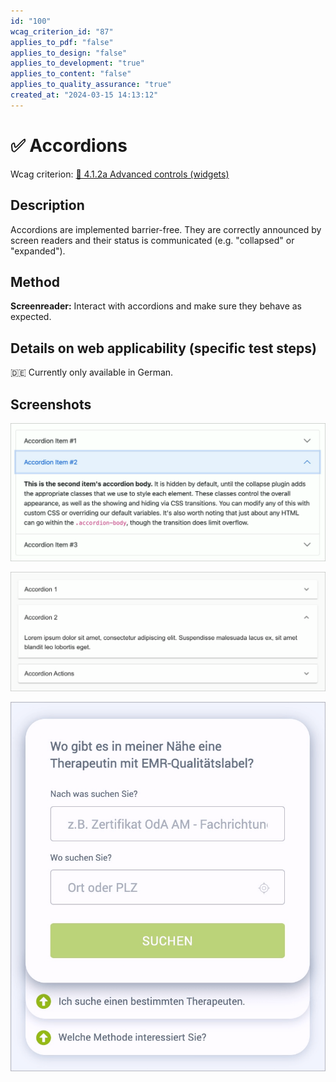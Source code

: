 ```yaml
---
id: "100"
wcag_criterion_id: "87"
applies_to_pdf: "false"
applies_to_design: "false"
applies_to_development: "true"
applies_to_content: "false"
applies_to_quality_assurance: "true"
created_at: "2024-03-15 14:13:12"
---
```


# ✅ Accordions

Wcag criterion: [📜 4.1.2a Advanced controls (widgets)](..)

## Description

Accordions are implemented barrier-free. They are correctly announced by screen readers and their status is communicated (e.g. "collapsed" or "expanded").

## Method

**Screenreader:** Interact with accordions and make sure they behave as expected.

## Details on web applicability (specific test steps)

🇩🇪 Currently only available in German.

## Screenshots

![Bootstrap Akkordeon](images/bootstrap-akkordeon.png)

![React Material Accordion](images/react-material-accordion.png)

![EGK Akkordeon](images/egk-akkordeon.png)